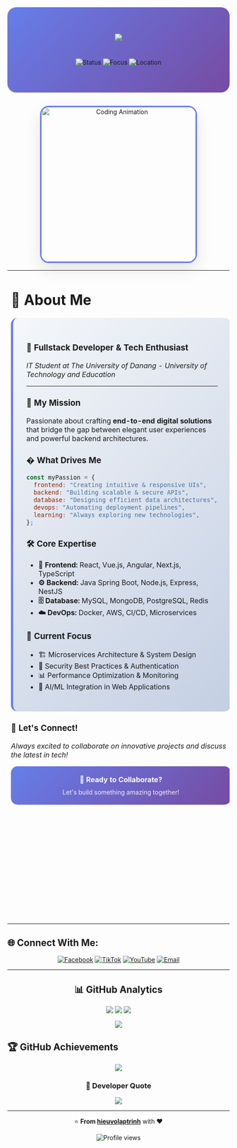 <!-- Header với animation và gradient background -->
<div align="center" style="background: linear-gradient(135deg, #667eea 0%, #764ba2 100%); padding: 60px 20px; border-radius: 20px; margin-bottom: 30px;">
  <img src="https://readme-typing-svg.herokuapp.com/?font=Righteous&size=40&center=true&vCenter=true&width=600&height=80&duration=4000&lines=Hi+There!+👋;I'm+Vo+Nguyen+Dai+Hieu!;Fullstack+Developer;Welcome+to+my+Profile!" style="margin-bottom: 20px;"/>
  
  <div style="margin-top: 20px;">
    <img src="https://img.shields.io/badge/Status-Available%20for%20Work-brightgreen?style=for-the-badge&logo=checkmarx&logoColor=white" alt="Status"/>
    <img src="https://img.shields.io/badge/Focus-Full%20Stack%20Development-blue?style=for-the-badge&logo=dev.to&logoColor=white" alt="Focus"/>
    <img src="https://img.shields.io/badge/Location-Da%20Nang,%20Vietnam-red?style=for-the-badge&logo=google-maps&logoColor=white" alt="Location"/>
  </div>
</div>
<div align="center"><img alt="Coding Animation" width="350" height="350" style="border-radius: 20px; box-shadow: 0 15px 35px rgba(0,0,0,0.1); border: 3px solid #667eea; object-fit: cover;" src="https://cdn.dribbble.com/users/1162077/screenshots/3848914/programmer.gif"/></div>
<!-- Main content với improved layout -->
<div align="center">
  
<table>
<tr>
<td width="50%" valign="top">

<!-- About Me Section -->

# 💫 About Me

<div style="background: linear-gradient(135deg, #f5f7fa 0%, #c3cfe2 100%); padding: 30px; border-radius: 15px; border-left: 5px solid #667eea; margin: 20px 0;">

### 🚀 **Fullstack Developer & Tech Enthusiast**

_IT Student at The University of Danang - University of Technology and Education_

---

### 🎯 **My Mission**

Passionate about crafting **end-to-end digital solutions** that bridge the gap between elegant user experiences and powerful backend architectures.

### � **What Drives Me**

```javascript
const myPassion = {
  frontend: "Creating intuitive & responsive UIs",
  backend: "Building scalable & secure APIs",
  database: "Designing efficient data architectures",
  devops: "Automating deployment pipelines",
  learning: "Always exploring new technologies",
};
```

### 🛠️ **Core Expertise**

- **🎨 Frontend:** React, Vue.js, Angular, Next.js, TypeScript
- **⚙️ Backend:** Java Spring Boot, Node.js, Express, NestJS
- **🗄️ Database:** MySQL, MongoDB, PostgreSQL, Redis
- **☁️ DevOps:** Docker, AWS, CI/CD, Microservices

### 🌱 **Current Focus**

- 🏗️ Microservices Architecture & System Design
- 🔐 Security Best Practices & Authentication
- 📊 Performance Optimization & Monitoring
- 🤖 AI/ML Integration in Web Applications

</div>

### 💬 **Let's Connect!**

_Always excited to collaborate on innovative projects and discuss the latest in tech!_

<div align="center">

<!-- Call to Action -->
<div style="background: linear-gradient(135deg, #667eea 0%, #764ba2 100%); padding: 20px; border-radius: 15px; color: white; text-align: center;">
  <h4 style="margin: 0 0 10px 0;">🤝 Ready to Collaborate?</h4>
  <p style="margin: 0; font-size: 14px; opacity: 0.9;">Let's build something amazing together!</p>
</div>

</td>
<td width="50%" valign="top">

<!-- Tech Stack Section -->

# 🛠️ Tech Stack & Tools

<div align="center">

### 💻 **Programming Languages**

<div style="display: flex; flex-wrap: wrap; gap: 8px; margin: 15px 0; animation: fadeInUp 1.5s ease-out;">
  <img src="https://img.shields.io/badge/Java-%23ED8B00.svg?style=for-the-badge&logo=openjdk&logoColor=white" alt="Java" style="transition: transform 0.3s; cursor: pointer;" onmouseover="this.style.transform='scale(1.1)'" onmouseout="this.style.transform='scale(1)'">
  <img src="https://img.shields.io/badge/JavaScript-%23323330.svg?style=for-the-badge&logo=javascript&logoColor=%23F7DF1E" alt="JavaScript" style="transition: transform 0.3s; cursor: pointer;" onmouseover="this.style.transform='scale(1.1)'" onmouseout="this.style.transform='scale(1)'">
  <img src="https://img.shields.io/badge/Python-3670A0?style=for-the-badge&logo=python&logoColor=ffdd54" alt="Python" style="transition: transform 0.3s; cursor: pointer;" onmouseover="this.style.transform='scale(1.1)'" onmouseout="this.style.transform='scale(1)'">
  <img src="https://img.shields.io/badge/PHP-%23777BB4.svg?style=for-the-badge&logo=php&logoColor=white" alt="PHP" style="transition: transform 0.3s; cursor: pointer;" onmouseover="this.style.transform='scale(1.1)'" onmouseout="this.style.transform='scale(1)'">
  <img src="https://img.shields.io/badge/C-%2300599C.svg?style=for-the-badge&logo=c&logoColor=white" alt="C" style="transition: transform 0.3s; cursor: pointer;" onmouseover="this.style.transform='scale(1.1)'" onmouseout="this.style.transform='scale(1)'">
  <img src="https://img.shields.io/badge/C++-%2300599C.svg?style=for-the-badge&logo=c%2B%2B&logoColor=white" alt="C++" style="transition: transform 0.3s; cursor: pointer;" onmouseover="this.style.transform='scale(1.1)'" onmouseout="this.style.transform='scale(1)'">
</div>

### 🎨 **Frontend Development**

<div style="display: flex; flex-wrap: wrap; gap: 8px; margin: 15px 0; animation: fadeInUp 1.8s ease-out;">
  <img src="https://img.shields.io/badge/React-%2320232a.svg?style=for-the-badge&logo=react&logoColor=%2361DAFB" alt="React" style="transition: transform 0.3s; cursor: pointer;" onmouseover="this.style.transform='scale(1.1)'" onmouseout="this.style.transform='scale(1)'">
  <img src="https://img.shields.io/badge/Next.js-black?style=for-the-badge&logo=next.js&logoColor=white" alt="Next.js" style="transition: transform 0.3s; cursor: pointer;" onmouseover="this.style.transform='scale(1.1)'" onmouseout="this.style.transform='scale(1)'">
  <img src="https://img.shields.io/badge/Angular-%23DD0031.svg?style=for-the-badge&logo=angular&logoColor=white" alt="Angular" style="transition: transform 0.3s; cursor: pointer;" onmouseover="this.style.transform='scale(1.1)'" onmouseout="this.style.transform='scale(1)'">
  <img src="https://img.shields.io/badge/HTML5-%23E34F26.svg?style=for-the-badge&logo=html5&logoColor=white" alt="HTML5" style="transition: transform 0.3s; cursor: pointer;" onmouseover="this.style.transform='scale(1.1)'" onmouseout="this.style.transform='scale(1)'">
  <img src="https://img.shields.io/badge/CSS3-%231572B6.svg?style=for-the-badge&logo=css3&logoColor=white" alt="CSS3" style="transition: transform 0.3s; cursor: pointer;" onmouseover="this.style.transform='scale(1.1)'" onmouseout="this.style.transform='scale(1)'">
  <img src="https://img.shields.io/badge/TailwindCSS-%2338B2AC.svg?style=for-the-badge&logo=tailwind-css&logoColor=white" alt="TailwindCSS" style="transition: transform 0.3s; cursor: pointer;" onmouseover="this.style.transform='scale(1.1)'" onmouseout="this.style.transform='scale(1)'">
</div>

### ⚙️ **Backend Development**

<div style="display: flex; flex-wrap: wrap; gap: 8px; margin: 15px 0; animation: fadeInUp 2.1s ease-out;">
  <img src="https://img.shields.io/badge/Node.js-6DA55F?style=for-the-badge&logo=node.js&logoColor=white" alt="Node.js" style="transition: transform 0.3s; cursor: pointer;" onmouseover="this.style.transform='scale(1.1)'" onmouseout="this.style.transform='scale(1)'">
  <img src="https://img.shields.io/badge/Express.js-%23404d59.svg?style=for-the-badge&logo=express&logoColor=%2361DAFB" alt="Express.js" style="transition: transform 0.3s; cursor: pointer;" onmouseover="this.style.transform='scale(1.1)'" onmouseout="this.style.transform='scale(1)'">
  <img src="https://img.shields.io/badge/NestJS-%23E0234E.svg?style=for-the-badge&logo=nestjs&logoColor=white" alt="NestJS" style="transition: transform 0.3s; cursor: pointer;" onmouseover="this.style.transform='scale(1.1)'" onmouseout="this.style.transform='scale(1)'">
  <img src="https://img.shields.io/badge/Spring_Boot-F2F4F9?style=for-the-badge&logo=spring-boot" alt="Spring Boot" style="transition: transform 0.3s; cursor: pointer;" onmouseover="this.style.transform='scale(1.1)'" onmouseout="this.style.transform='scale(1)'">
  <img src="https://img.shields.io/badge/Laravel-%23FF2D20.svg?style=for-the-badge&logo=laravel&logoColor=white" alt="Laravel" style="transition: transform 0.3s; cursor: pointer;" onmouseover="this.style.transform='scale(1.1)'" onmouseout="this.style.transform='scale(1)'">
</div>

### 🗄️ **Databases**

<div style="display: flex; flex-wrap: wrap; gap: 8px; margin: 15px 0; animation: fadeInUp 2.4s ease-out;">
  <img src="https://img.shields.io/badge/MySQL-4479A1.svg?style=for-the-badge&logo=mysql&logoColor=white" alt="MySQL" style="transition: transform 0.3s; cursor: pointer;" onmouseover="this.style.transform='scale(1.1)'" onmouseout="this.style.transform='scale(1)'">
  <img src="https://img.shields.io/badge/MongoDB-%234ea94b.svg?style=for-the-badge&logo=mongodb&logoColor=white" alt="MongoDB" style="transition: transform 0.3s; cursor: pointer;" onmouseover="this.style.transform='scale(1.1)'" onmouseout="this.style.transform='scale(1)'">
  <img src="https://img.shields.io/badge/PostgreSQL-%23316192.svg?style=for-the-badge&logo=postgresql&logoColor=white" alt="PostgreSQL" style="transition: transform 0.3s; cursor: pointer;" onmouseover="this.style.transform='scale(1.1)'" onmouseout="this.style.transform='scale(1)'">
  <img src="https://img.shields.io/badge/Firebase-a08021?style=for-the-badge&logo=firebase&logoColor=ffcd34" alt="Firebase" style="transition: transform 0.3s; cursor: pointer;" onmouseover="this.style.transform='scale(1.1)'" onmouseout="this.style.transform='scale(1)'">
</div>

### ☁️ **Cloud & DevOps**

<div style="display: flex; flex-wrap: wrap; gap: 8px; margin: 15px 0; animation: fadeInUp 2.7s ease-out;">
  <img src="https://img.shields.io/badge/AWS-%23FF9900.svg?style=for-the-badge&logo=amazon-aws&logoColor=white" alt="AWS" style="transition: transform 0.3s; cursor: pointer;" onmouseover="this.style.transform='scale(1.1)'" onmouseout="this.style.transform='scale(1)'">
  <img src="https://img.shields.io/badge/Google_Cloud-%234285F4.svg?style=for-the-badge&logo=google-cloud&logoColor=white" alt="Google Cloud" style="transition: transform 0.3s; cursor: pointer;" onmouseover="this.style.transform='scale(1.1)'" onmouseout="this.style.transform='scale(1)'">
  <img src="https://img.shields.io/badge/Docker-%230db7ed.svg?style=for-the-badge&logo=docker&logoColor=white" alt="Docker" style="transition: transform 0.3s; cursor: pointer;" onmouseover="this.style.transform='scale(1.1)'" onmouseout="this.style.transform='scale(1)'">
  <img src="https://img.shields.io/badge/Vercel-%23000000.svg?style=for-the-badge&logo=vercel&logoColor=white" alt="Vercel" style="transition: transform 0.3s; cursor: pointer;" onmouseover="this.style.transform='scale(1.1)'" onmouseout="this.style.transform='scale(1)'">
</div>

### 📱 **Mobile & Tools**

<div style="display: flex; flex-wrap: wrap; gap: 8px; margin: 15px 0; animation: fadeInUp 3s ease-out;">
  <img src="https://img.shields.io/badge/React_Native-%2320232a.svg?style=for-the-badge&logo=react&logoColor=%2361DAFB" alt="React Native" style="transition: transform 0.3s; cursor: pointer;" onmouseover="this.style.transform='scale(1.1)'" onmouseout="this.style.transform='scale(1)'">
  <img src="https://img.shields.io/badge/Flutter-%2302569B.svg?style=for-the-badge&logo=Flutter&logoColor=white" alt="Flutter" style="transition: transform 0.3s; cursor: pointer;" onmouseover="this.style.transform='scale(1.1)'" onmouseout="this.style.transform='scale(1)'">
  <img src="https://img.shields.io/badge/Git-%23F05033.svg?style=for-the-badge&logo=git&logoColor=white" alt="Git" style="transition: transform 0.3s; cursor: pointer;" onmouseover="this.style.transform='scale(1.1)'" onmouseout="this.style.transform='scale(1)'">
  <img src="https://img.shields.io/badge/Figma-%23F24E1E.svg?style=for-the-badge&logo=figma&logoColor=white" alt="Figma" style="transition: transform 0.3s; cursor: pointer;" onmouseover="this.style.transform='scale(1.1)'" onmouseout="this.style.transform='scale(1)'">
</div>

</div>

</td>
</tr>
</table>

</div>

## 🌐 Connect With Me:

<div align="center">
  
[![Facebook](https://img.shields.io/badge/Facebook-%231877F2.svg?style=for-the-badge&logo=Facebook&logoColor=white)](https://www.facebook.com/HieuVo.hv)
[![TikTok](https://img.shields.io/badge/TikTok-%23000000.svg?style=for-the-badge&logo=TikTok&logoColor=white)](https://www.tiktok.com/@hieu_vo05)
[![YouTube](https://img.shields.io/badge/YouTube-%23FF0000.svg?style=for-the-badge&logo=YouTube&logoColor=white)](https://youtube.com/@https://www.youtube.com/@hieuvoiuem)
[![Email](https://img.shields.io/badge/Gmail-D14836?style=for-the-badge&logo=gmail&logoColor=white)](mailto:vndhieuak@gmail.com)

</div>

---

<h2 align="center">📊 GitHub Analytics</h2>

<div align="center">
  
![](https://github-readme-stats.vercel.app/api?username=hieuvolaptrinh&theme=tokyonight&hide_border=true&include_all_commits=true&count_private=true)
![](https://github-readme-streak-stats.herokuapp.com/?user=hieuvolaptrinh&theme=tokyonight&hide_border=true)
![](https://github-readme-stats.vercel.app/api/top-langs/?username=hieuvolaptrinh&theme=tokyonight&hide_border=true&include_all_commits=true&count_private=true&layout=compact)

</div>

<div align="center">
  <img src="https://github-readme-activity-graph.vercel.app/graph?username=hieuvolaptrinh&theme=tokyo-night&hide_border=true" />
</div>

## 🏆 GitHub Achievements

<div align="center">
  
![](https://github-profile-trophy.vercel.app/?username=hieuvolaptrinh&theme=tokyonight&no-frame=true&no-bg=false&margin-w=4)

</div>

<div align="center">
  
### 💭 Developer Quote
  
![](https://quotes-github-readme.vercel.app/api?type=horizontal&theme=tokyonight)

</div>

---

<div align="center">
  
⭐️ **From [hieuvolaptrinh](https://github.com/hieuvolaptrinh)** with ❤️

<img src="https://komarev.com/ghpvc/?username=hieuvolaptrinh&style=for-the-badge&color=blueviolet" alt="Profile views" />

</div>
